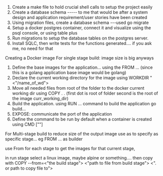 1.  Create a make file to hold crucial shell calls to setup the project easily
2.  Create a database schema ----- to me that would be after a system design and application requirement/user stories have been created
3.  Using migration files, create a database schema ---used go migrate
4.  Setup a docker postgres container, connect it and visualize using the psql console, or using table plus
5.  Run migrations to setup the database tables on the postgres server.
6.  Install SQLC, then write tests for the functions generated.... if you ask me, no need for that



Creating a Docker image
For single stage build: image size is big anyways
1. Define the base images for the application... using the FROM ... (since this is a golang application base image would be golang)
2. Declare the current working directory for the image using WORKDIR "<"/name_of_wd">
3. Move all needed files from root of the folder to the docker current working dir using COPY . . (first dot is root of folder second is the root of the image curr_working_dir)
4. Build the application. using RUN ... command to build the application go build...
5. EXPOSE: communicate the port of the application
6. Define the command to be run by default when a container is created using CMD ["<cmd>"]

For Multi-stage build to reduce size of the output image
use as to specify  as specific stage... eg FROM ... as builder

use From for each stage to get the images for that current stage, 

in run stage select a linux image, maybe alpine or something....
then copy with COPY --from=<"the build stage"> <"path to file from build stage"> <". or path to copy file to">